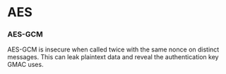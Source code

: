 # AES

### AES-GCM

AES-GCM is insecure when called twice with the same nonce on distinct messages. This can leak plaintext data and reveal the authentication key GMAC uses.

